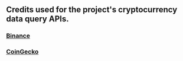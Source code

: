 ## Credits used for the project's cryptocurrency data query APIs.

### [Binance](https://www.binance.com/en/binance-api)

### [CoinGecko](https://www.coingecko.com/en/api)